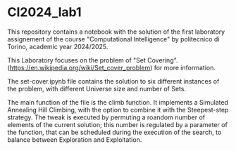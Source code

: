 # CI2024_lab1
This repository contains a notebook with the solution of the first laboratory assignement of the course "Computational Intelligence" by politecnico di Torino, academic year 2024/2025.

This Laboratory focuses on the problem of "Set Covering". (https://en.wikipedia.org/wiki/Set_cover_problem) for more information.

The set-cover.ipynb file contains the solution to six different instances of the problem, with different Universe size and number of Sets.

The main function of the file is the climb function.
It implements a Simulated Annealing Hill Climbing, with the option to combine it with the Steepest-step strategy.
The tweak is executed by permuting a roandom number of elements of the current solution; this number is regulated by a parameter of the function, that can be scheduled during the execution of the search, to balance between Exploration and Exploitation.




